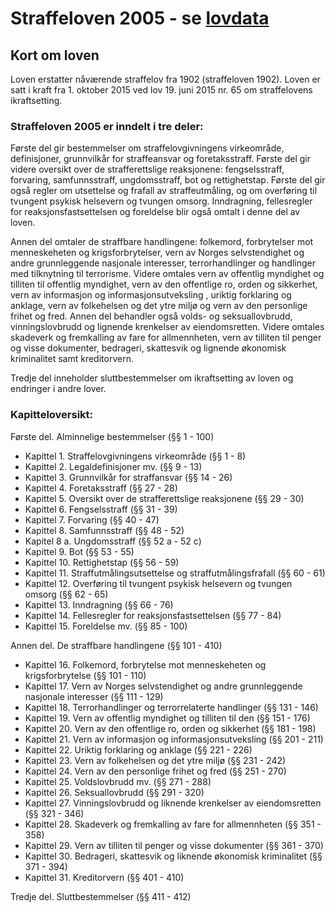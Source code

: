 # Straffeloven 2005 - se [lovdata](https://lovdata.no/dokument/NL/lov/2005-05-20-28)

## Kort om loven

Loven erstatter nåværende straffelov fra 1902 (straffeloven 1902). Loven er satt i kraft fra 1. oktober 2015 ved lov 19. juni 2015 nr. 65 om straffelovens ikraftsetting.

### Straffeloven 2005 er inndelt i tre deler:

Første del gir bestemmelser om straffelovgivningens virkeområde, definisjoner, grunnvilkår for straffeansvar og foretaksstraff. Første del gir videre oversikt over de strafferettslige reaksjonene: fengselsstraff, forvaring, samfunnsstraff, ungdomsstraff, bot og rettighetstap. Første del gir også regler om utsettelse og frafall av straffeutmåling, og om overføring til tvungent psykisk helsevern og tvungen omsorg. Inndragning, fellesregler for reaksjonsfastsettelsen og foreldelse blir også omtalt i denne del av loven.

Annen del omtaler de straffbare handlingene: folkemord, forbrytelser mot menneskeheten og krigsforbrytelser, vern av Norges selvstendighet og andre grunnleggende nasjonale interesser, terrorhandlinger og handlinger med tilknytning til terrorisme. Videre omtales vern av offentlig myndighet og tilliten til offentlig myndighet, vern av den offentlige ro, orden og sikkerhet, vern av informasjon og informasjonsutveksling , uriktig forklaring og anklage, vern av folkehelsen og det ytre miljø og vern av den personlige frihet og fred. Annen del behandler også volds- og seksuallovbrudd, vinningslovbrudd og lignende krenkelser av eiendomsretten. Videre omtales skadeverk og fremkalling av fare for allmennheten, vern av tilliten til penger og visse dokumenter, bedrageri, skattesvik og lignende økonomisk kriminalitet samt kreditorvern.

Tredje del inneholder sluttbestemmelser om ikraftsetting av loven og endringer i andre lover.

### Kapitteloversikt:
Første del. Alminnelige bestemmelser (§§ 1 - 100)
- Kapittel 1. Straffelovgivningens virkeområde (§§ 1 - 8)
- Kapittel 2. Legaldefinisjoner mv. (§§ 9 - 13)
- Kapittel 3. Grunnvilkår for straffansvar (§§ 14 - 26)
- Kapittel 4. Foretaksstraff (§§ 27 - 28)
- Kapittel 5. Oversikt over de strafferettslige reaksjonene (§§ 29 - 30)
- Kapittel 6. Fengselsstraff (§§ 31 - 39)
- Kapittel 7. Forvaring (§§ 40 - 47)
- Kapittel 8. Samfunnsstraff (§§ 48 - 52)
- Kapitel 8 a. Ungdomsstraff (§§ 52 a - 52 c)
- Kapittel 9. Bot (§§ 53 - 55)
- Kapittel 10. Rettighetstap (§§ 56 - 59)
- Kapittel 11. Straffutmålingsutsettelse og straffutmålingsfrafall (§§ 60 - 61)
- Kapittel 12. Overføring til tvungent psykisk helsevern og tvungen omsorg (§§ 62 - 65)
- Kapittel 13. Inndragning (§§ 66 - 76)
- Kapittel 14. Fellesregler for reaksjonsfastsettelsen (§§ 77 - 84)
- Kapittel 15. Foreldelse mv. (§§ 85 - 100)

Annen del. De straffbare handlingene (§§ 101 - 410)
- Kapittel 16. Folkemord, forbrytelse mot menneskeheten og krigsforbrytelse (§§ 101 - 110)
- Kapittel 17. Vern av Norges selvstendighet og andre grunnleggende nasjonale interesser (§§ 111 - 129)
- Kapittel 18. Terrorhandlinger og terrorrelaterte handlinger (§§ 131 - 146)
- Kapittel 19. Vern av offentlig myndighet og tilliten til den (§§ 151 - 176)
- Kapittel 20. Vern av den offentlige ro, orden og sikkerhet (§§ 181 - 198)
- Kapittel 21. Vern av informasjon og informasjonsutveksling (§§ 201 - 211)
- Kapittel 22. Uriktig forklaring og anklage (§§ 221 - 226)
- Kapittel 23. Vern av folkehelsen og det ytre miljø (§§ 231 - 242)
- Kapittel 24. Vern av den personlige frihet og fred (§§ 251 - 270)
- Kapittel 25. Voldslovbrudd mv. (§§ 271 - 288)
- Kapittel 26. Seksuallovbrudd (§§ 291 - 320)
- Kapittel 27. Vinningslovbrudd og liknende krenkelser av eiendomsretten (§§ 321 - 346)
- Kapittel 28. Skadeverk og fremkalling av fare for allmennheten (§§ 351 - 358)
- Kapittel 29. Vern av tilliten til penger og visse dokumenter (§§ 361 - 370)
- Kapittel 30. Bedrageri, skattesvik og liknende økonomisk kriminalitet (§§ 371 - 394)
- Kapittel 31. Kreditorvern (§§ 401 - 410)

Tredje del. Sluttbestemmelser (§§ 411 - 412)
